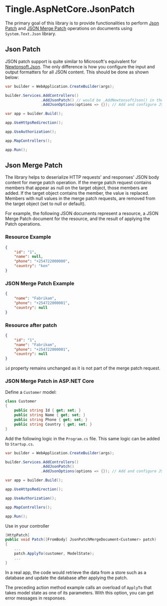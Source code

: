 # Tingle.AspNetCore.JsonPatch

The primary goal of this library is to provide functionalities to perform [Json Patch](https://datatracker.ietf.org/doc/html/rfc6902) and [JSON Merge Patch](https://datatracker.ietf.org/doc/html/rfc7386) operations on documents using `System.Text.Json` library.

## Json Patch

JSON patch support is quite similar to Microsoft's equivalent for [Newtonsoft.Json](https://learn.microsoft.com/en-us/aspnet/core/web-api/jsonpatch?view=aspnetcore-8.0). The only difference is how you configure the input and output formatters for all JSON content. This should be done as shown below:

```cs
var builder = WebApplication.CreateBuilder(args);

builder.Services.AddControllers()
                .AddJsonPatch() // would be .AddNewtonsoftJson() in the Newtonsoft.Json equivalent
                .AddJsonOptions(options => {}); // Add and configure JSON formatters

var app = builder.Build();

app.UseHttpsRedirection();

app.UseAuthorization();

app.MapControllers();

app.Run();
```

## Json Merge Patch

 The library helps to deserialize HTTP requests' and responses' JSON body content for merge patch operation. If the merge patch request contains members that appear as null on the target object, those members are added. If the target object contains the member, the value is replaced. Members with null values in the merge patch requests, are removed from the target object (set to null or default).

For example, the following JSON documents represent a resource, a JSON Merge Patch document for the resource, and the result of applying the Patch operations.

### Resource Example

```json
{
    "id": "1",
    "name": null,
    "phone": "+254722000000",
    "country": "ken"
}
```

### JSON Merge Patch Example

```json
{
    "name": "Fabrikam",
    "phone": "+254722000001",
    "country": null
}
```

### Resource after patch

```json
{
    "id": "1",
    "name": "Fabrikam",
    "phone": "+254722000001",
    "country": null
}
```

`id` property remains unchanged as it is not part of the merge patch request.

### JSON Merge Patch in ASP.NET Core

Define a `Customer` model:

```cs
class Customer
{
    public string Id { get; set; }
    public string Name { get; set; }
    public string Phone { get; set; }
    public string Country { get; set; }
}
```

Add the following logic in the `Program.cs` file. This same logic can be added to `Startup.cs`.

```cs
var builder = WebApplication.CreateBuilder(args);

builder.Services.AddControllers()
                .AddJsonPatch()
                .AddJsonOptions(options => {}); // Add and configure JSON formatters

var app = builder.Build();

app.UseHttpsRedirection();

app.UseAuthorization();

app.MapControllers();

app.Run();
```

Use in your controller

```cs
[HttpPatch]
public void Patch([FromBody] JsonPatchMergeDocument<Customer> patch)
{
    ...
    patch.ApplyTo(customer, ModelState);
    ...
}
```

In a real app, the code would retrieve the data from a store such as a database and update the database after applying the patch.

The preceding action method example calls an overload of `ApplyTo` that takes model state as one of its parameters. With this option, you can get error messages in responses.
